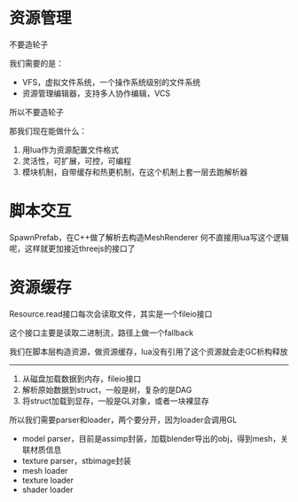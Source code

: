# 资源管理

不要造轮子

我们需要的是：
* VFS，虚拟文件系统，一个操作系统级别的文件系统
* 资源管理编辑器，支持多人协作编辑，VCS

所以不要造轮子

那我们现在能做什么：
1. 用lua作为资源配置文件格式
2. 灵活性，可扩展，可控，可编程
3. 模块机制，自带缓存和热更机制，在这个机制上套一层去跑解析器

# 脚本交互

SpawnPrefab，在C++做了解析去构造MeshRenderer
何不直接用lua写这个逻辑呢，这样就更加接近threejs的接口了

# 资源缓存

Resource.read接口每次会读取文件，其实是一个fileio接口

这个接口主要是读取二进制流，路径上做一个fallback

我们在脚本层构造资源，做资源缓存，lua没有引用了这个资源就会走GC析构释放

---

1. 从磁盘加载数据到内存，fileio接口
2. 解析原始数据到struct，一般是树，复杂的是DAG
3. 将struct加载到显存，一般是GL对象，或者一块裸显存

所以我们需要parser和loader，两个要分开，因为loader会调用GL

* model parser，目前是assimp封装，加载blender导出的obj，得到mesh，关联材质信息
* texture parser，stbimage封装
* mesh loader
* texture loader
* shader loader
